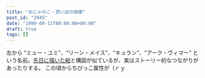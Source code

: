 ```yaml
---
title: "おにゃのこ・思い出の映像"
post_id: "2945"
date: "1999-09-11T00:00:00+09:00"
draft: true
tags: []
---
```



左から “ミュー・ユミ”、“リーン・メイス”、“キュラン”、“アーク・ヴィマー” という名前。[先日に描いた絵](/cats_photo_black)と構図が似ているが、実はストーリー的なつながりがあったりする。 この頃からちびっこ属性が（ｒｙ
